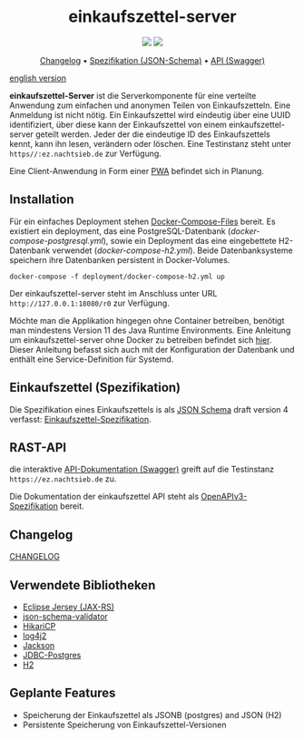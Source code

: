 <h1 align="center">einkaufszettel-server</h1>

<p align="center">
<a href="https://github.com/meetunix/einkaufszettel-server/blob/main/LICENSE" title="License">
<img src="https://img.shields.io/badge/License-Apache%202.0-green.svg?style=flat"></a>
<a href="https://ez.nachtsieb.de/swagger" title="swagger-ui">
<img src="https://img.shields.io/swagger/valid/3.0?specUrl=https%3A%2F%2Fraw.githubusercontent.com%2Fmeetunix%2Feinkaufszettel-server%2Fmain%2Fopenapi.yaml"></a>
</p>


<p align="center">
<a href="#Changelog">Changelog</a>  •
<a href="https://nachtsieb.de/docs/ezschema.json">Spezifikation (JSON-Schema)</a>  •
<a href="https://swagger.nachtsieb.de">API (Swagger)</a>
</p>

[english version](README_EN.md)

**einkaufszettel-Server** ist die Serverkomponente für eine verteilte Anwendung zum
einfachen und anonymen Teilen von Einkaufszetteln. Eine Anmeldung ist nicht nötig. Ein
Einkaufszettel wird eindeutig über eine UUID identifiziert, über diese kann der Einkaufszettel
von einem einkaufszettel-server geteilt werden. Jeder der die eindeutige ID des Einkaufszettels
kennt, kann ihn lesen, verändern oder löschen. Eine Testinstanz steht unter
`https//:ez.nachtsieb.de` zur Verfügung.

Eine Client-Anwendung in Form einer [PWA](https://en.wikipedia.org/wiki/Progressive_web_application)
befindet sich in Planung.

## Installation

Für ein einfaches Deployment stehen [Docker-Compose-Files](deployment/) bereit. Es existiert
ein deployment, das eine PostgreSQL-Datenbank (*docker-compose-postgresql.yml*), sowie ein
Deployment das eine eingebettete H2-Datenbank verwendet (*docker-compose-h2.yml*).
Beide Datenbanksysteme speichern ihre Datenbanken persistent in
Docker-Volumes.

```
docker-compose -f deployment/docker-compose-h2.yml up
```

Der einkaufszettel-server steht im Anschluss unter URL `http://127.0.0.1:18080/r0` zur Verfügung.

Möchte man die Applikation hingegen ohne Container betreiben, benötigt man mindestens Version 11
des Java Runtime Environments. Eine Anleitung um einkaufszettel-server ohne Docker zu betreiben
befindet sich [hier](doc/configuration_de.md). Dieser Anleitung befasst sich auch mit der
Konfiguration der Datenbank und enthält eine Service-Definition für Systemd.

## Einkaufszettel (Spezifikation)

Die Spezifikation eines Einkaufszettels is als [JSON Schema](https://json-schema.org/) draft
version 4 verfasst: [Einkaufszettel-Spezifikation](https://nachtsieb.de/docs/ezschema.json).

## RAST-API

die interaktive [API-Dokumentation (Swagger)](https://swagger.nachtsieb.de) greift auf die
Testinstanz `https://ez.nachtsieb.de` zu.

Die Dokumentation der einkaufszettel API steht als [OpenAPIv3-Spezifikation](openapi.yaml) bereit.

## Changelog

[CHANGELOG](CHANGELOG.md)

## Verwendete Bibliotheken

* [Eclipse Jersey (JAX-RS)](https://projects.eclipse.org/projects/ee4j.jersey)
* [json-schema-validator](https://github.com/networknt/json-schema-validator)
* [HikariCP](https://github.com/brettwooldridge/HikariCP)
* [log4j2](https://logging.apache.org/log4j/2.x/)
* [Jackson](https://github.com/FasterXML/jackson)
* [JDBC-Postgres](https://jdbc.postgresql.org/)
* [H2](https://h2database.com/html/main.html)

## Geplante Features

* Speicherung der Einkaufszettel als JSONB (postgres) and JSON (H2)
* Persistente Speicherung von Einkaufszettel-Versionen

